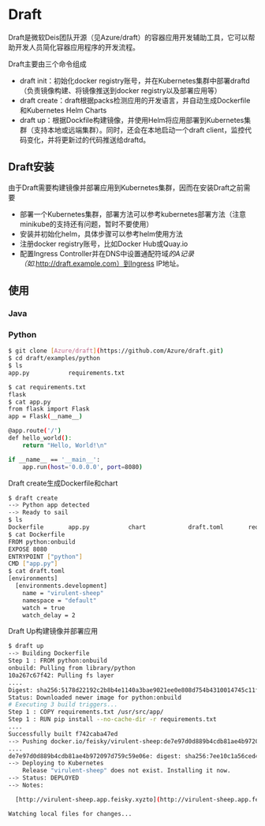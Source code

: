 # Draft

Draft是微软Deis团队开源（见Azure/draft）的容器应用开发辅助工具，它可以帮助开发人员简化容器应用程序的开发流程。

Draft主要由三个命令组成

+ draft init：初始化docker registry账号，并在Kubernetes集群中部署draftd（负责镜像构建、将镜像推送到docker registry以及部署应用等）
+ draft create：draft根据packs检测应用的开发语言，并自动生成Dockerfile和Kubernetes Helm Charts
+ draft up：根据Dockfile构建镜像，并使用Helm将应用部署到Kubernetes集群（支持本地或远端集群）。同时，还会在本地启动一个draft client，监控代码变化，并将更新过的代码推送给draftd。

## Draft安装

由于Draft需要构建镜像并部署应用到Kubernetes集群，因而在安装Draft之前需要

+ 部署一个Kubernetes集群，部署方法可以参考kubernetes部署方法（注意minikube的支持还有问题，暂时不要使用）
+ 安装并初始化helm，具体步骤可以参考helm使用方法
+ 注册docker registry账号，比如Docker Hub或Quay.io
+ 配置Ingress Controller并在DNS中设置通配符域*的A记录（如*.http://draft.example.com）到Ingress IP地址。

## 使用

### Java

### Python

```bash
$ git clone [Azure/draft](https://github.com/Azure/draft.git)
$ cd draft/examples/python
$ ls
app.py           requirements.txt

$ cat requirements.txt
flask
$ cat app.py
from flask import Flask
app = Flask(__name__)

@app.route('/')
def hello_world():
    return "Hello, World!\n"

if __name__ == '__main__':
    app.run(host='0.0.0.0', port=8080)
```

Draft create生成Dockerfile和chart

```bash
$ draft create
--> Python app detected
--> Ready to sail
$ ls
Dockerfile       app.py           chart            draft.toml       requirements.txt
$ cat Dockerfile
FROM python:onbuild
EXPOSE 8080
ENTRYPOINT ["python"]
CMD ["app.py"]
$ cat draft.toml
[environments]
  [environments.development]
    name = "virulent-sheep"
    namespace = "default"
    watch = true
    watch_delay = 2
```

Draft Up构建镜像并部署应用

```bash
$ draft up
--> Building Dockerfile
Step 1 : FROM python:onbuild
onbuild: Pulling from library/python
10a267c67f42: Pulling fs layer
....
Digest: sha256:5178d22192c2b8b4e1140a3bae9021ee0e808d754b4310014745c11f03fcc61b
Status: Downloaded newer image for python:onbuild
# Executing 3 build triggers...
Step 1 : COPY requirements.txt /usr/src/app/
Step 1 : RUN pip install --no-cache-dir -r requirements.txt
....
Successfully built f742caba47ed
--> Pushing docker.io/feisky/virulent-sheep:de7e97d0d889b4cdb81ae4b972097d759c59e06e
....
de7e97d0d889b4cdb81ae4b972097d759c59e06e: digest: sha256:7ee10c1a56ced4f854e7934c9d4a1722d331d7e9bf8130c1a01d6adf7aed6238 size: 2840
--> Deploying to Kubernetes
    Release "virulent-sheep" does not exist. Installing it now.
--> Status: DEPLOYED
--> Notes:

  [http://virulent-sheep.app.feisky.xyzto](http://virulent-sheep.app.feisky.xyzto) access your application

Watching local files for changes...
```
